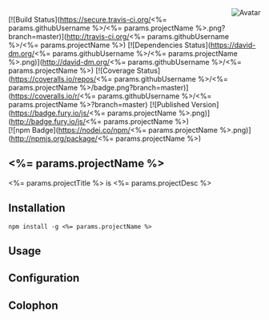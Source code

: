 <img align="right" src="https://raw.github.com/<%= params.githubUsername %>/<%= params.projectName %>/master/avatar.jpg" alt="Avatar"/>

[![Build Status](https://secure.travis-ci.org/<%= params.githubUsername %>/<%= params.projectName %>.png?branch=master)](http://travis-ci.org/<%= params.githubUsername %>/<%= params.projectName %>)
[![Dependencies Status](https://david-dm.org/<%= params.githubUsername %>/<%= params.projectName %>.png)](http://david-dm.org/<%= params.githubUsername %>/<%= params.projectName %>)
[![Coverage Status](https://coveralls.io/repos/<%= params.githubUsername %>/<%= params.projectName %>/badge.png?branch=master)](https://coveralls.io/r/<%= params.githubUsername %>/<%= params.projectName %>?branch=master)
[![Published Version](https://badge.fury.io/js/<%= params.projectName %>.png)](http://badge.fury.io/js/<%= params.projectName %>)
<br/>
[![npm Badge](https://nodei.co/npm/<%= params.projectName %>.png)](http://npmjs.org/package/<%= params.projectName %>)

<%= params.projectName %>
------

<%= params.projectTitle %> is <%= params.projectDesc %>

Installation
------------

    npm install -g <%= params.projectName %>

Usage
-----

Configuration
-------------

Colophon
--------
